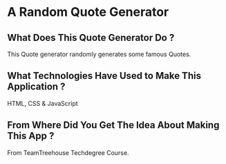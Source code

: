 # A Random Quote Generator

## What Does This Quote Generator Do ?

This Quote generator randomly generates some famous Quotes.

## What Technologies Have Used to Make This Application ?

HTML, CSS & JavaScript

## From Where Did You Get The Idea About Making This App ?

From TeamTreehouse Techdegree Course.